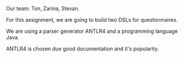 
Our team: Ton, Zarina, Stevan.

For this assignment, we are going to build two DSLs for questionnaires.

We are using a parser generator ANTLR4 and a programming language Java.

ANTLR4 is chosen due good documentation and it's popularity. 

